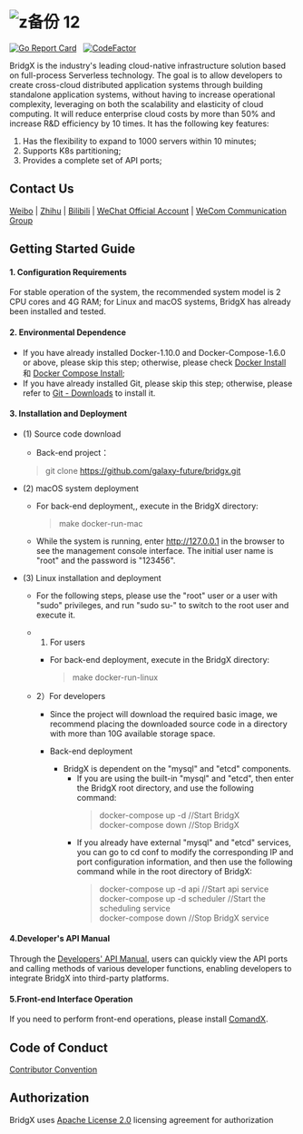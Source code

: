 ![z备份 12](https://user-images.githubusercontent.com/94337797/142638151-d38ff88d-e2ad-427d-bef5-2c0345557920.png)
======

[![Go Report Card](https://goreportcard.com/badge/github.com/galaxy-future/BridgX)](https://goreportcard.com/report/github.com/galaxy-future/BridgX) &nbsp;
[![CodeFactor](https://www.codefactor.io/repository/github/galaxy-future/bridgx/badge)](https://www.codefactor.io/repository/github/galaxy-future/bridgx)

BridgX is the industry's leading cloud-native infrastructure solution based on full-process Serverless technology. The goal is to allow developers to create cross-cloud distributed application systems through building standalone application systems, without having to increase operational complexity, leveraging on both the scalability and elasticity of cloud computing. It will reduce enterprise cloud costs by more than 50% and increase R&D efficiency by 10 times.
It has the following key features:
1. Has the flexibility to expand to 1000 servers within 10 minutes;
2. Supports K8s partitioning;
3. Provides a complete set of API ports;


Contact Us
----


[Weibo](https://weibo.com/galaxyfuture) | [Zhihu](https://www.zhihu.com/org/xing-yi-wei-lai) | [Bilibili](https://space.bilibili.com/2057006251)
| [WeChat Official Account](https://github.com/galaxy-future/comandx/blob/main/docs/resource/wechat_official_account.md)
| [WeCom Communication Group](https://github.com/galaxy-future/comandx/blob/main/docs/resource/wechat.md)


Getting Started Guide
----
#### 1. Configuration Requirements

For stable operation of the system, the recommended system model is 2 CPU cores and 4G RAM; for Linux and macOS systems, BridgX has already been installed and tested.



#### 2. Environmental Dependence

- If you have already installed Docker-1.10.0 and Docker-Compose-1.6.0 or above, please skip this step; otherwise, please check 
[Docker Install](https://www.docker.com/products/container-runtime) 和 [Docker Compose Install](https://docs.docker.com/compose/install/);
- If you have already installed Git, please skip this step; otherwise, please refer to 
[Git - Downloads](https://git-scm.com/downloads) to install it.


#### 3. Installation and Deployment


* (1) Source code download
  - Back-end project：
  > git clone https://github.com/galaxy-future/bridgx.git
 
* (2) macOS system deployment
  - For back-end deployment,, execute in the BridgX directory:
    > make docker-run-mac
  - While the system is running, enter http://127.0.0.1 in the browser to see the management console interface. The initial user name is "root" and the password is "123456".

* (3) Linux installation and deployment
  - For the following steps, please use the "root" user or a user with "sudo" privileges, and run "sudo su-" to switch to the root user and execute it.

  - 1) For users 
    - For back-end deployment, execute in the BridgX directory:

      > make docker-run-linux
 
  - 2）For developers
    - Since the project will download the required basic image, we recommend placing the downloaded source code in a directory with more than 10G available storage space.

    - Back-end deployment

      - BridgX is dependent on the "mysql" and "etcd" components.
           - If you are using the built-in "mysql" and "etcd", then enter the BridgX root directory, and use the following command:
             > docker-compose up -d    //Start BridgX <br>
             > docker-compose down    //Stop BridgX  <br>
           - If you already have external "mysql" and "etcd" services, you can go to cd conf to modify the corresponding IP and port configuration information, and then use the following command while in the root directory of BridgX:
             > docker-compose up -d api    //Start api service <br>
             > docker-compose up -d scheduler //Start the scheduling service <br>
             > docker-compose down     //Stop BridgX service
#### 4.Developer's API Manual
Through the [Developers' API Manual](https://github.com/galaxy-future/bridgx/blob/dev/docs/en-developer-api.md), users can quickly view the API ports and calling methods of various developer functions, enabling developers to integrate BridgX into third-party platforms.


#### 5.Front-end Interface Operation
If you need to perform front-end operations, please install 
[ComandX](https://github.com/galaxy-future/comandx/blob/main/docs/EN-README.md).


Code of Conduct
------
[Contributor Convention](https://github.com/galaxy-future/bridgx/blob/master/CODE_OF_CONDUCT)

Authorization
-----

BridgX uses [Apache License 2.0](https://github.com/galaxy-future/bridgx/blob/master/LICENSE) licensing agreement for authorization
